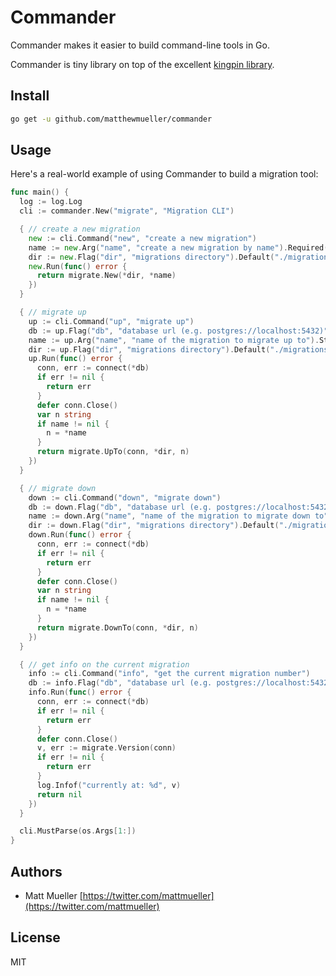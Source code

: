 # Commander

Commander makes it easier to build command-line tools in Go.

Commander is tiny library on top of the excellent [kingpin library](https://github.com/alecthomas/kingpin).

## Install

```sh
go get -u github.com/matthewmueller/commander
```

## Usage

Here's a real-world example of using Commander to build a migration tool:

```go
func main() {
  log := log.Log
  cli := commander.New("migrate", "Migration CLI")

  { // create a new migration
    new := cli.Command("new", "create a new migration")
    name := new.Arg("name", "create a new migration by name").Required().String()
    dir := new.Flag("dir", "migrations directory").Default("./migrations").String()
    new.Run(func() error {
      return migrate.New(*dir, *name)
    })
  }

  { // migrate up
    up := cli.Command("up", "migrate up")
    db := up.Flag("db", "database url (e.g. postgres://localhost:5432)").Required().String()
    name := up.Arg("name", "name of the migration to migrate up to").String()
    dir := up.Flag("dir", "migrations directory").Default("./migrations").String()
    up.Run(func() error {
      conn, err := connect(*db)
      if err != nil {
        return err
      }
      defer conn.Close()
      var n string
      if name != nil {
        n = *name
      }
      return migrate.UpTo(conn, *dir, n)
    })
  }

  { // migrate down
    down := cli.Command("down", "migrate down")
    db := down.Flag("db", "database url (e.g. postgres://localhost:5432)").Required().String()
    name := down.Arg("name", "name of the migration to migrate down to").String()
    dir := down.Flag("dir", "migrations directory").Default("./migrations").String()
    down.Run(func() error {
      conn, err := connect(*db)
      if err != nil {
        return err
      }
      defer conn.Close()
      var n string
      if name != nil {
        n = *name
      }
      return migrate.DownTo(conn, *dir, n)
    })
  }

  { // get info on the current migration
    info := cli.Command("info", "get the current migration number")
    db := info.Flag("db", "database url (e.g. postgres://localhost:5432)").Required().String()
    info.Run(func() error {
      conn, err := connect(*db)
      if err != nil {
        return err
      }
      defer conn.Close()
      v, err := migrate.Version(conn)
      if err != nil {
        return err
      }
      log.Infof("currently at: %d", v)
      return nil
    })
  }

  cli.MustParse(os.Args[1:])
}
```

## Authors

- Matt Mueller [https://twitter.com/mattmueller](https://twitter.com/mattmueller)

## License

MIT
